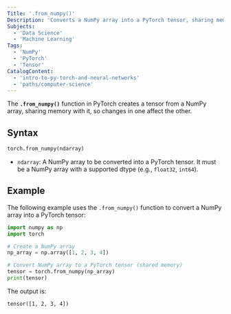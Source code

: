 ```yaml
---
Title: '.from_numpy()'
Description: 'Converts a NumPy array into a PyTorch tensor, sharing memory between both and changes to one affect the other.'
Subjects:
  - 'Data Science'
  - 'Machine Learning'
Tags:
  - 'NumPy'
  - 'PyTorch'
  - 'Tensor'
CatalogContent:
  - 'intro-to-py-torch-and-neural-networks'
  - 'paths/computer-science'
---
```


The **`.from_numpy()`** function in PyTorch creates a tensor from a NumPy array, sharing memory with it, so changes in one affect the other.

## Syntax

```python
torch.from_numpy(ndarray)
```

- `ndarray`: A NumPy array to be converted into a PyTorch tensor. It must be a NumPy array with a supported dtype (e.g., `float32`, `int64`).

## Example

The following example uses the `.from_numpy()` function to convert a NumPy array into a PyTorch tensor:

```py
import numpy as np
import torch

# Create a NumPy array
np_array = np.array([1, 2, 3, 4])

# Convert NumPy array to a PyTorch tensor (shared memory)
tensor = torch.from_numpy(np_array)
print(tensor)
```

The output is:

```shell
tensor([1, 2, 3, 4])
```
